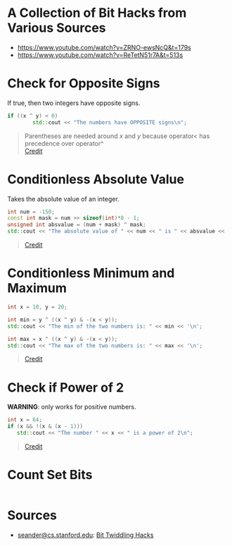 # A Collection of Bit Hacks from Various Sources
- https://www.youtube.com/watch?v=ZRNO-ewsNcQ&t=179s
- https://www.youtube.com/watch?v=ReTetN51r7A&t=513s

# Check for Opposite Signs
If true, then two integers have opposite signs.

```C++
if ((x ^ y) < 0)
        std::cout << "The numbers have OPPOSITE signs\n";
```
> Parentheses are needed around _x_ and _y_ because operator< has precedence over operator^ <br />
> [Credit](https://graphics.stanford.edu/~seander/bithacks.html)

# Conditionless Absolute Value
Takes the absolute value of an integer.
```C++
int num = -150;
const int mask = num >> sizeof(int)*8 - 1;
unsigned int absvalue = (num + mask) ^ mask;
std::cout << "The absolute value of " << num << " is " << absvalue << '\n';
```
> [Credit](https://graphics.stanford.edu/~seander/bithacks.html)

# Conditionless Minimum and Maximum
```C++
int x = 10, y = 20;

int min = y ^ ((x ^ y) & -(x < y));
std::cout << "The min of the two numbers is: " << min << '\n';

int max = x ^ ((x ^ y) & -(x < y));
std::cout << "The max of the two numbers is: " << max << '\n';
```
> [Credit](https://graphics.stanford.edu/~seander/bithacks.html)

# Check if Power of 2
**WARNING**: only works for positive numbers.
```C++
int x = 64;
if (x && !(x & (x - 1)))
   std::cout << "The number " << x << " is a power of 2\n";
```
> [Credit](https://graphics.stanford.edu/~seander/bithacks.html)

# Count Set Bits

```C++

```

# Sources
- seander@cs.stanford.edu: [Bit Twiddling Hacks](https://graphics.stanford.edu/~seander/bithacks.html)
